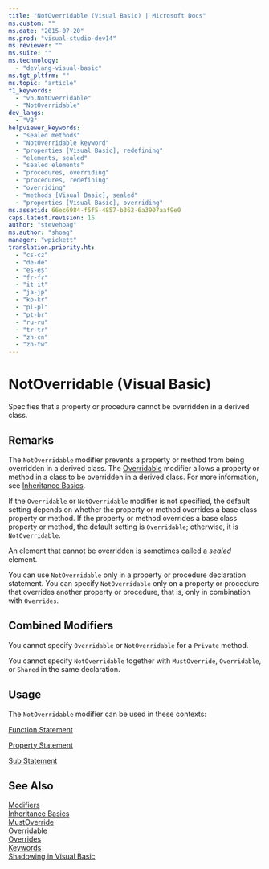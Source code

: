 ```yaml
---
title: "NotOverridable (Visual Basic) | Microsoft Docs"
ms.custom: ""
ms.date: "2015-07-20"
ms.prod: "visual-studio-dev14"
ms.reviewer: ""
ms.suite: ""
ms.technology: 
  - "devlang-visual-basic"
ms.tgt_pltfrm: ""
ms.topic: "article"
f1_keywords: 
  - "vb.NotOverridable"
  - "NotOverridable"
dev_langs: 
  - "VB"
helpviewer_keywords: 
  - "sealed methods"
  - "NotOverridable keyword"
  - "properties [Visual Basic], redefining"
  - "elements, sealed"
  - "sealed elements"
  - "procedures, overriding"
  - "procedures, redefining"
  - "overriding"
  - "methods [Visual Basic], sealed"
  - "properties [Visual Basic], overriding"
ms.assetid: 66ec6984-f5f5-4857-b362-6a3907aaf9e0
caps.latest.revision: 15
author: "stevehoag"
ms.author: "shoag"
manager: "wpickett"
translation.priority.ht: 
  - "cs-cz"
  - "de-de"
  - "es-es"
  - "fr-fr"
  - "it-it"
  - "ja-jp"
  - "ko-kr"
  - "pl-pl"
  - "pt-br"
  - "ru-ru"
  - "tr-tr"
  - "zh-cn"
  - "zh-tw"
---
```

# NotOverridable (Visual Basic)
Specifies that a property or procedure cannot be overridden in a derived class.  
  
## Remarks  
 The `NotOverridable` modifier prevents a property or method from being overridden in a derived class.  The [Overridable](../../../visual-basic/language-reference/modifiers/overridable.md) modifier allows a property or method in a class to be overridden in a derived class. For more information, see [Inheritance Basics](../../../visual-basic/programming-guide/language-features/objects-and-classes/inheritance-basics.md).  
  
 If the `Overridable` or `NotOverridable` modifier is not specified, the default setting depends on whether the property or method overrides a base class property or method. If the property or method overrides a base class property or method, the default setting is `Overridable`; otherwise, it is `NotOverridable`.  
  
 An element that cannot be overridden is sometimes called a *sealed* element.  
  
 You can use `NotOverridable` only in a property or procedure declaration statement. You can specify `NotOverridable` only on a property or procedure that overrides another property or procedure, that is, only in combination with `Overrides`.  
  
## Combined Modifiers  
 You cannot specify `Overridable` or `NotOverridable` for a `Private` method.  
  
 You cannot specify `NotOverridable` together with `MustOverride`, `Overridable`, or `Shared` in the same declaration.  
  
## Usage  
 The `NotOverridable` modifier can be used in these contexts:  
  
 [Function Statement](../../../visual-basic/language-reference/statements/function-statement.md)  
  
 [Property Statement](../../../visual-basic/language-reference/statements/property-statement.md)  
  
 [Sub Statement](../../../visual-basic/language-reference/statements/sub-statement.md)  
  
## See Also  
 [Modifiers](../../../visual-basic/language-reference/modifiers/index.md)   
 [Inheritance Basics](../../../visual-basic/programming-guide/language-features/objects-and-classes/inheritance-basics.md)   
 [MustOverride](../../../visual-basic/language-reference/modifiers/mustoverride.md)   
 [Overridable](../../../visual-basic/language-reference/modifiers/overridable.md)   
 [Overrides](../../../visual-basic/language-reference/modifiers/overrides.md)   
 [Keywords](../../../visual-basic/language-reference/keywords/index.md)   
 [Shadowing in Visual Basic](../../../visual-basic/programming-guide/language-features/declared-elements/shadowing.md)
